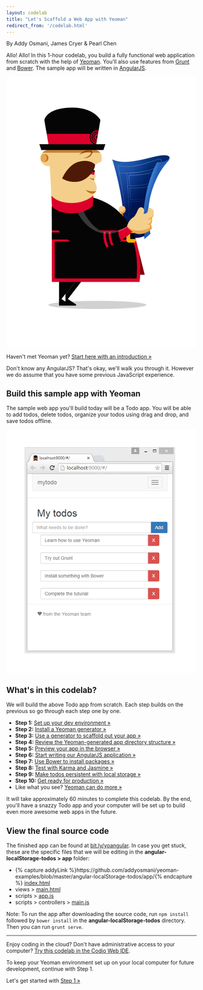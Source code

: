 ```yaml
---
layout: codelab
title: "Let's Scaffold a Web App with Yeoman"
redirect_from: '/codelab.html'
---
```


<p class="authors">By Addy Osmani, James Cryer &amp; Pearl Chen</p>

Allo! Allo! In this 1-hour codelab, you build a fully functional web application from scratch with the help of [Yeoman](https://github.com/yeoman/yeoman.github.io). You'll also use features from [Grunt](http://gruntjs.com) and [Bower](http://bower.io/). The sample app will be written in [AngularJS](https://angularjs.org/).

<p class="mast-intro"><img src="/app/assets/img/yeoman-008.png"></p>

Haven't met Yeoman yet? [Start here with an introduction &raquo;](meet-yeoman.md)

<!-- The command line is where Yeoman, Grunt, and Bower commands are typed. If you're not familiar with your operating system's command line, here's a [cheatsheet to keep handy &raquo;](cli-cheatsheet.html) -->

Don't know any AngularJS? That's okay, we'll walk you through it. However we do assume that you have some previous JavaScript experience.

## Build this sample app with Yeoman

The sample web app you'll build today will be a Todo app. You will be able to add todos, delete todos, organize your todos using drag and drop, and save todos offline.

![Finished todo app](/app/assets/img/codelab/image_2.png)

<h2 id="toc">What's in this codelab?</h2>

We will build the above Todo app from scratch. Each step builds on the previous so go through each step one by one.

* **Step 1:** [Set up your dev environment &raquo;](setup.md)
* **Step 2:** [Install a Yeoman generator &raquo;](install-generators.md)
* **Step 3:** [Use a generator to scaffold out your app &raquo;](scaffold-app.md)
* **Step 4:** [Review the Yeoman-generated app directory structure &raquo;](review-generated-files.md)
* **Step 5:** [Preview your app in the browser &raquo;](preview-inbrowser.md)
* **Step 6:** [Start writing our AngularJS application &raquo;](write-app.md)
* **Step 7:** [Use Bower to install packages &raquo;](install-packages.md)
* **Step 8:** [Test with Karma and Jasmine &raquo;](write-unit-tests.md)
* **Step 9:** [Make todos persistent with local storage &raquo;](local-storage.md)
* **Step 10:** [Get ready for production &raquo;](prepare-production.md)
* Like what you see? [Yeoman can do more &raquo;](keep-going.md)

It will take approximately 60 minutes to complete this codelab. By the end, you'll have a snazzy Todo app and your computer will be set up to build even more awesome web apps in the future.

<div class="note important" id="source-files">

  <h2>View the final source code</h2>

  <p>The finished app can be found at <a href="https://github.com/addyosmani/yeoman-examples/tree/master/angular-localStorage-todos">bit.ly/yoangular</a>. In case you get stuck, these are the specific files that we will be editing in the <strong>angular-localStorage-todos &gt; app</strong> folder:</p>

  <ul>
    <li>{% capture addyLink %}https://github.com/addyosmani/yeoman-examples/blob/master/angular-localStorage-todos/app/{% endcapture %}
      <a href="{{ addyLink }}index.html">index.html</a>
    </li>
    <li>
      views &gt;
      <a href="{{ addyLink }}views/main.html">main.html</a>
    </li>
    <li>
      scripts &gt;
      <a href="{{ addyLink }}scripts/app.js">app.js</a></li>
    <li>
      scripts &gt; controllers &gt;
      <a href="{{ addyLink }}scripts/controllers/main.js">main.js</a>
    </li>
  </ul>

  <p>Note: To run the app after downloading the source code, run <code>npm install</code> followed by <code>bower install</code> in the <strong>angular-localStorage-todos</strong> directory. Then you can run <code>grunt serve</code>.</p>

</div>

<hr>

<div class="note tip">

  <p>Enjoy coding in the cloud? Don't have administrative access to your computer? <a href="https://github.com/codio/tutorial_yo_angular">Try this codelab in the Codio Web IDE</a>.</p>

  <p>To keep your Yeoman environment set up on your local computer for future development, continue with Step 1.</p>

</div>

<p class="codelab-paging">
  Let's get started with
  <a href="setup.md">Step 1 &raquo;</a>
</p>
